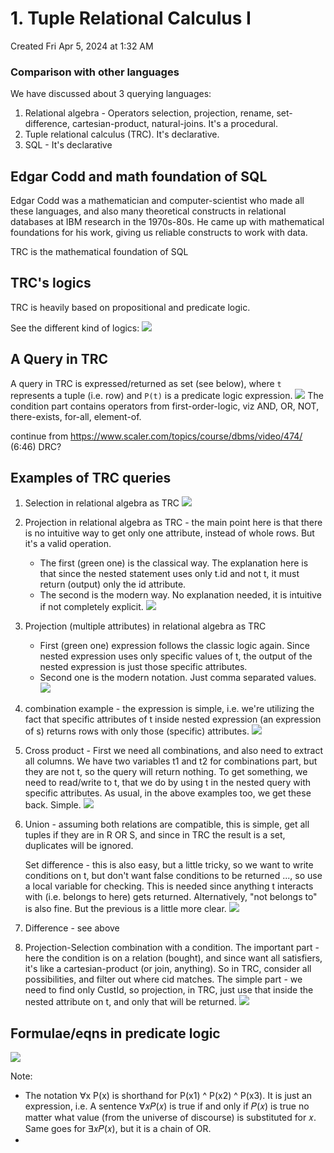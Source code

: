 # 1. Tuple Relational Calculus I
Created Fri Apr 5, 2024 at 1:32 AM

### Comparison with other languages
We have discussed about 3 querying languages:
1. Relational algebra - Operators selection, projection, rename, set-difference, cartesian-product, natural-joins. It's a procedural.
2. Tuple relational calculus (TRC). It's declarative.
3. SQL - It's declarative

## Edgar Codd and math foundation of SQL
Edgar Codd was a mathematician and computer-scientist who made all these languages, and also many theoretical constructs in relational databases at IBM research in the 1970s-80s. He came up with mathematical foundations for his work, giving us reliable constructs to work with data.

TRC is the mathematical foundation of SQL

## TRC's logics
TRC is heavily based on propositional and predicate logic.

See the different kind of logics:
![](../../../../assets/1-Tuple-Relational-Calculus-I-image-1-bb0f4323.png)

## A Query in TRC
A query in TRC is expressed/returned as set (see below), where `t` represents a tuple (i.e. row) and `P(t)` is a predicate logic expression.
![](../../../../assets/1-Tuple-Relational-Calculus-I-image-2-bb0f4323.png)
The condition part contains operators from first-order-logic, viz AND, OR, NOT, there-exists, for-all, element-of.

continue from https://www.scaler.com/topics/course/dbms/video/474/ (6:46)
DRC?

## Examples of TRC queries
1. Selection in relational algebra as TRC ![](../../../../assets/1-Tuple-Relational-Calculus-I-image-3-bb0f4323.png)
2. Projection in relational algebra as TRC - the main point here is that there is no intuitive way to get only one attribute, instead of whole rows. But it's a valid operation.
   - The first (green one) is the classical way. The explanation here is that since the nested statement uses only t.id and not t, it must return (output) only the id attribute.
   - The second is the modern way. No explanation needed, it is intuitive if not completely explicit.
    ![](../../../../assets/1-Tuple-Relational-Calculus-I-image-4-bb0f4323.png)
3.  Projection (multiple attributes) in relational algebra as TRC
    - First (green one) expression follows the classic logic again. Since nested expression uses only specific values of t, the output of the nested expression is just those specific attributes.
	- Second one is the modern notation. Just comma separated values.
    ![](../../../../assets/1-Tuple-Relational-Calculus-I-image-5-bb0f4323.png)
4. combination example - the expression is simple, i.e. we're utilizing the fact that specific attributes of t inside nested expression (an expression of s) returns rows with only those (specific) attributes.
   ![](../../../../assets/1-Tuple-Relational-Calculus-I-image-6-bb0f4323.png)
5. Cross product - First we need all combinations, and also need to extract all columns. We have two variables t1 and t2 for combinations part, but they are not t, so the query will return nothing. To get something, we need to read/write to t, that we do by using t in the nested query with specific attributes. As usual, in the above examples too, we get these back. Simple. 
   ![](../../../../assets/1-Tuple-Relational-Calculus-I-image-7-bb0f4323.jpg)
6. Union - assuming both relations are compatible, this is simple, get all tuples if they are in R OR S, and since in TRC the result is a set, duplicates will be ignored.
   
   Set difference - this is also easy, but a little tricky, so we want to write conditions on t, but don't want false conditions to be returned ..., so use a local variable for checking. This is needed since anything t interacts with (i.e. belongs to here) gets returned. Alternatively, "not belongs to" is also fine. But the previous is a little more clear.
   ![](../../../../assets/1-Tuple-Relational-Calculus-I-image-8-bb0f4323.jpg)
7. Difference - see above
8. Projection-Selection combination with a condition. The important part - here the condition is on a relation (bought), and since want all satisfiers, it's like a cartesian-product (or join, anything). So in TRC, consider all possibilities, and filter out where cid matches. The simple part - we need to find only CustId, so projection, in TRC, just use that inside the nested attribute on t, and only that will be returned.
   ![](../../../../assets/1-Tuple-Relational-Calculus-I-image-9-bb0f4323.jpg)

## Formulae/eqns in predicate logic
![](../../../../assets/1-Tuple-Relational-Calculus-I-image-10-bb0f4323.jpg)

Note:
- The notation ∀x P(x) is shorthand for P(x1) ^ P(x2) ^ P(x3). It is just an expression, i.e. A sentence ∀𝑥𝑃(𝑥) is true if and only if 𝑃(𝑥) is true no matter what value (from the universe of discourse) is substituted for 𝑥. Same goes for ∃𝑥𝑃(𝑥), but it is a chain of OR.
- 